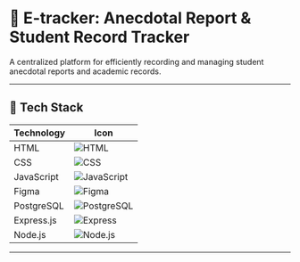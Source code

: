 # 📘 E-tracker: Anecdotal Report & Student Record Tracker

A centralized platform for efficiently recording and managing student anecdotal reports and academic records.

---

## 🚀 Tech Stack

| Technology     | Icon                                                                 |
|----------------|----------------------------------------------------------------------|
| HTML           | ![HTML](https://img.shields.io/badge/HTML5-E34F26?logo=html5&logoColor=white) |
| CSS            | ![CSS](https://img.shields.io/badge/CSS3-1572B6?logo=css3&logoColor=white)   |
| JavaScript     | ![JavaScript](https://img.shields.io/badge/JavaScript-F7DF1E?logo=javascript&logoColor=black) |
| Figma          | ![Figma](https://img.shields.io/badge/Figma-F24E1E?logo=figma&logoColor=white) |
| PostgreSQL     | ![PostgreSQL](https://img.shields.io/badge/PostgreSQL-4169E1?logo=postgresql&logoColor=white) |
| Express.js     | ![Express](https://img.shields.io/badge/Express.js-000000?logo=express&logoColor=white) |
| Node.js        | ![Node.js](https://img.shields.io/badge/Node.js-339933?logo=nodedotjs&logoColor=white) |

---